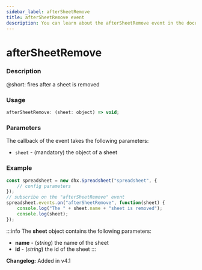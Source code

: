 ```yaml
---
sidebar_label: afterSheetRemove
title: afterSheetRemove event
description: You can learn about the afterSheetRemove event in the documentation of the DHTMLX JavaScript Spreadsheet library. Browse developer guides and API reference, try out code examples and live demos, and download a free 30-day evaluation version of DHTMLX Spreadsheet.
---
```


# afterSheetRemove

### Description

@short: fires after a sheet is removed

### Usage

~~~jsx
afterSheetRemove: (sheet: object) => void;
~~~

### Parameters

The callback of the event takes the following parameters:

- `sheet` - (mandatory) the object of a sheet

### Example

~~~jsx {5-8}
const spreadsheet = new dhx.Spreadsheet("spreadsheet", {
    // config parameters
});
// subscribe on the "afterSheetRemove" event
spreadsheet.events.on("afterSheetRemove", function(sheet) {
    console.log("The " + sheet.name + "sheet is removed");
    console.log(sheet);
});
~~~

:::info
The **sheet** object contains the following parameters:

- **name** - (*string*) the name of the sheet
- **id** - (*string*) the id of the sheet
:::

**Changelog:** Added in v4.1
